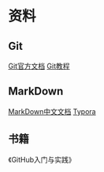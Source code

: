 # 资料

## Git
[Git官方文档](https://git-scm.com/book/zh/v2)
[Git教程](https://www.liaoxuefeng.com/wiki/0013739516305929606dd18361248578c67b8067c8c017b000)

## MarkDown
[MarkDown中文文档](https://markdown-zh.readthedocs.io/en/latest/)
[Typora](https://typora.io/#download)

## 书籍
《GitHub入门与实践》
